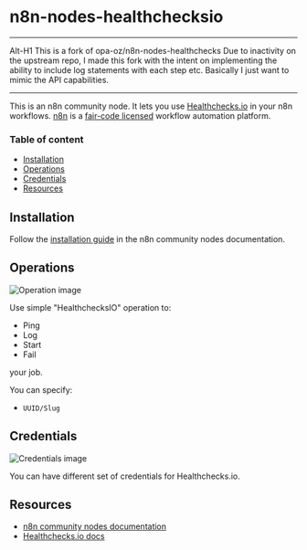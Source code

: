 # n8n-nodes-healthchecksio

***

Alt-H1 This is a fork of opa-oz/n8n-nodes-healthchecks
Due to inactivity on the upstream repo, I made this fork with the intent on implementing the ability to include log statements with each step etc. Basically I just want to mimic the API capabilities. 

***

This is an n8n community node. It lets you use [Healthchecks.io](https://healthchecks.io) in your n8n workflows.
[n8n](https://n8n.io/) is a [fair-code licensed](https://docs.n8n.io/reference/license/) workflow automation platform.

### Table of content

- [Installation](#installation)
- [Operations](#operations)
- [Credentials](#credentials)
- [Resources](#resources)

## Installation

Follow the [installation guide](https://docs.n8n.io/integrations/community-nodes/installation/) in the n8n community
nodes documentation.

## Operations

![Operation image](https://raw.githubusercontent.com/opa-oz/n8n-nodes-healthchecks/master/docs/operation.png)

Use simple "HealthchecksIO" operation to:
- Ping
- Log
- Start
- Fail

your job.

You can specify:

- `UUID/Slug`

## Credentials

![Credentials image](https://raw.githubusercontent.com/opa-oz/n8n-nodes-healthchecks/master/docs/credentials.png)

You can have different set of credentials for Healthchecks.io.

## Resources

* [n8n community nodes documentation](https://docs.n8n.io/integrations/community-nodes/)
* [Healthchecks.io docs](https://healthchecks.io/docs/)


